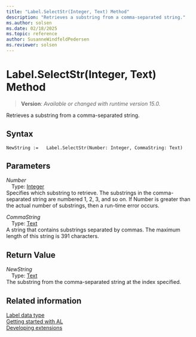 ```yaml
---
title: "Label.SelectStr(Integer, Text) Method"
description: "Retrieves a substring from a comma-separated string."
ms.author: solsen
ms.date: 02/18/2025
ms.topic: reference
author: SusanneWindfeldPedersen
ms.reviewer: solsen
---
```

[//]: # (START>DO_NOT_EDIT)
[//]: # (IMPORTANT:Do not edit any of the content between here and the END>DO_NOT_EDIT.)
[//]: # (Any modifications should be made in the .xml files in the ModernDev repo.)
# Label.SelectStr(Integer, Text) Method
> **Version**: _Available or changed with runtime version 15.0._

Retrieves a substring from a comma-separated string.


## Syntax
```AL
NewString :=   Label.SelectStr(Number: Integer, CommaString: Text)
```
## Parameters
*Number*  
&emsp;Type: [Integer](../integer/integer-data-type.md)  
Specifies which substring to retrieve. The substrings in the comma-separated string are numbered 1, 2, 3, and so on. If Number is greater than the actual number of substrings, then a run-time error occurs.  

*CommaString*  
&emsp;Type: [Text](../text/text-data-type.md)  
A string that contains substrings separated by commas. The maximum length of this string is 391 characters.  


## Return Value
*NewString*  
&emsp;Type: [Text](../text/text-data-type.md)  
The substring from the comma-separated string at the index specified.


[//]: # (IMPORTANT: END>DO_NOT_EDIT)
## Related information
[Label data type](label-data-type.md)  
[Getting started with AL](../../devenv-get-started.md)  
[Developing extensions](../../devenv-dev-overview.md)